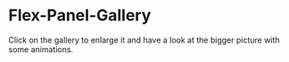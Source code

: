 # Flex-Panel-Gallery
Click on the gallery to enlarge it and have a look at the bigger picture with some animations.
